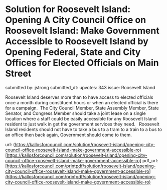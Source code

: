 # Solution for Roosevelt Island: Opening A City Council Office on Roosevelt Island: Make Government Accessible to Roosevelt Island by Opening Federal, State and City Offices for Elected Officials on Main Street #

submitted by: jstrong
submitted_dt: 
upvotes: 343
issue: Roosevelt Island

Roosevelt Island deserves more than to have access to elected officials once a month during constituent hours or when an elected official is there for a campaign.  The City Council Member, State Assembly Member, State Senator, and Congress Member should take a joint lease on a single location where a staff could be easily accessible for any Roosevelt Island resident to just walk in get the government services they need.   Roosevelt Island residents should not have to take a bus to a tram to a train to a bus to an office then back again, Government should come to them.

url: (https://kallosforcouncil.com/solution/roosevelt-island/opening-city-council-office-roosevelt-island-make-government-accessible-ro)[https://kallosforcouncil.com/solution/roosevelt-island/opening-city-council-office-roosevelt-island-make-government-accessible-ro]
pdf_url: [https://kallosforcouncil.com/printpdf/solution/roosevelt-island/opening-city-council-office-roosevelt-island-make-government-accessible-ro](https://kallosforcouncil.com/printpdf/solution/roosevelt-island/opening-city-council-office-roosevelt-island-make-government-accessible-ro)